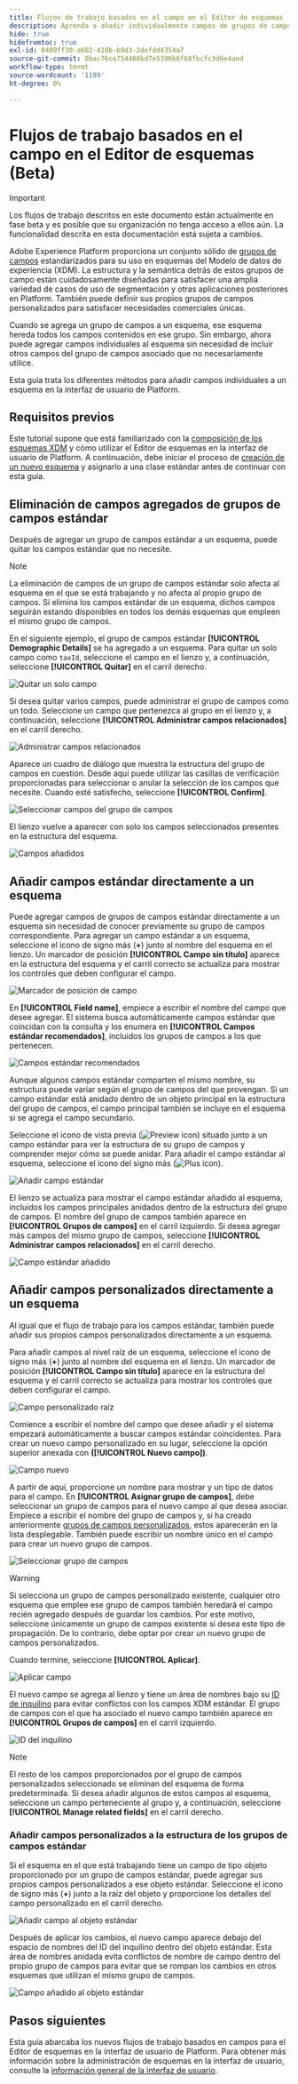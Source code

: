 ```yaml
---
title: Flujos de trabajo basados en el campo en el Editor de esquemas (Beta)
description: Aprenda a añadir individualmente campos de grupos de campos existentes a los esquemas del Modelo de datos de experiencia (XDM).
hide: true
hidefromtoc: true
exl-id: 0499ff30-a602-419b-b9d3-2defdd4354a7
source-git-commit: 0bac76ce754468bd7e5396b6f68fbcfc3d6e4aed
workflow-type: tm+mt
source-wordcount: '1199'
ht-degree: 0%

---
```


# Flujos de trabajo basados en el campo en el Editor de esquemas (Beta)

>[!IMPORTANT]
>
>Los flujos de trabajo descritos en este documento están actualmente en fase beta y es posible que su organización no tenga acceso a ellos aún. La funcionalidad descrita en esta documentación está sujeta a cambios.

Adobe Experience Platform proporciona un conjunto sólido de [grupos de campos](../schema/composition.md#field-group) estandarizados para su uso en esquemas del Modelo de datos de experiencia (XDM). La estructura y la semántica detrás de estos grupos de campo están cuidadosamente diseñadas para satisfacer una amplia variedad de casos de uso de segmentación y otras aplicaciones posteriores en Platform. También puede definir sus propios grupos de campos personalizados para satisfacer necesidades comerciales únicas.

Cuando se agrega un grupo de campos a un esquema, ese esquema hereda todos los campos contenidos en ese grupo. Sin embargo, ahora puede agregar campos individuales al esquema sin necesidad de incluir otros campos del grupo de campos asociado que no necesariamente utilice.

Esta guía trata los diferentes métodos para añadir campos individuales a un esquema en la interfaz de usuario de Platform.

## Requisitos previos

Este tutorial supone que está familiarizado con la [composición de los esquemas XDM](../schema/composition.md) y cómo utilizar el Editor de esquemas en la interfaz de usuario de Platform. A continuación, debe iniciar el proceso de [creación de un nuevo esquema](./resources/schemas.md) y asignarlo a una clase estándar antes de continuar con esta guía.

## Eliminación de campos agregados de grupos de campos estándar

Después de agregar un grupo de campos estándar a un esquema, puede quitar los campos estándar que no necesite.

>[!NOTE]
>
>La eliminación de campos de un grupo de campos estándar solo afecta al esquema en el que se está trabajando y no afecta al propio grupo de campos. Si elimina los campos estándar de un esquema, dichos campos seguirán estando disponibles en todos los demás esquemas que empleen el mismo grupo de campos.

En el siguiente ejemplo, el grupo de campos estándar **[!UICONTROL Demographic Details]** se ha agregado a un esquema. Para quitar un solo campo como `taxId`, seleccione el campo en el lienzo y, a continuación, seleccione **[!UICONTROL Quitar]** en el carril derecho.

![Quitar un solo campo](../images/ui/field-based-workflows/remove-single-field.png)

Si desea quitar varios campos, puede administrar el grupo de campos como un todo. Seleccione un campo que pertenezca al grupo en el lienzo y, a continuación, seleccione **[!UICONTROL Administrar campos relacionados]** en el carril derecho.

![Administrar campos relacionados](../images/ui/field-based-workflows/manage-related-fields.png)

Aparece un cuadro de diálogo que muestra la estructura del grupo de campos en cuestión. Desde aquí puede utilizar las casillas de verificación proporcionadas para seleccionar o anular la selección de los campos que necesite. Cuando esté satisfecho, seleccione **[!UICONTROL Confirm]**.

![Seleccionar campos del grupo de campos](../images/ui/field-based-workflows/select-fields.png)

El lienzo vuelve a aparecer con solo los campos seleccionados presentes en la estructura del esquema.

![Campos añadidos](../images/ui/field-based-workflows/fields-added.png)

## Añadir campos estándar directamente a un esquema

Puede agregar campos de grupos de campos estándar directamente a un esquema sin necesidad de conocer previamente su grupo de campos correspondiente. Para agregar un campo estándar a un esquema, seleccione el icono de signo más (**+**) junto al nombre del esquema en el lienzo. Un marcador de posición **[!UICONTROL Campo sin título]** aparece en la estructura del esquema y el carril correcto se actualiza para mostrar los controles que deben configurar el campo.

![Marcador de posición de campo](../images/ui/field-based-workflows/root-custom-field.png)

En **[!UICONTROL Field name]**, empiece a escribir el nombre del campo que desee agregar. El sistema busca automáticamente campos estándar que coincidan con la consulta y los enumera en **[!UICONTROL Campos estándar recomendados]**, incluidos los grupos de campos a los que pertenecen.

![Campos estándar recomendados](../images/ui/field-based-workflows/standard-field-search.png)

Aunque algunos campos estándar comparten el mismo nombre, su estructura puede variar según el grupo de campos del que provengan. Si un campo estándar está anidado dentro de un objeto principal en la estructura del grupo de campos, el campo principal también se incluye en el esquema si se agrega el campo secundario.

Seleccione el icono de vista previa (![Preview icon](../images/ui/field-based-workflows/preview-icon.png)) situado junto a un campo estándar para ver la estructura de su grupo de campos y comprender mejor cómo se puede anidar. Para añadir el campo estándar al esquema, seleccione el icono del signo más (![Plus icon](../images/ui/field-based-workflows/add-icon.png)).

![Añadir campo estándar](../images/ui/field-based-workflows/add-standard-field.png)

El lienzo se actualiza para mostrar el campo estándar añadido al esquema, incluidos los campos principales anidados dentro de la estructura del grupo de campos. El nombre del grupo de campos también aparece en **[!UICONTROL Grupos de campos]** en el carril izquierdo. Si desea agregar más campos del mismo grupo de campos, seleccione **[!UICONTROL Administrar campos relacionados]** en el carril derecho.

![Campo estándar añadido](../images/ui/field-based-workflows/standard-field-added.png)

## Añadir campos personalizados directamente a un esquema

Al igual que el flujo de trabajo para los campos estándar, también puede añadir sus propios campos personalizados directamente a un esquema.

Para añadir campos al nivel raíz de un esquema, seleccione el icono de signo más (**+**) junto al nombre del esquema en el lienzo. Un marcador de posición **[!UICONTROL Campo sin título]** aparece en la estructura del esquema y el carril correcto se actualiza para mostrar los controles que deben configurar el campo.

![Campo personalizado raíz](../images/ui/field-based-workflows/root-custom-field.png)

Comience a escribir el nombre del campo que desee añadir y el sistema empezará automáticamente a buscar campos estándar coincidentes. Para crear un nuevo campo personalizado en su lugar, seleccione la opción superior anexada con **([!UICONTROL Nuevo campo])**.

![Campo nuevo](../images/ui/field-based-workflows/custom-field-search.png)

A partir de aquí, proporcione un nombre para mostrar y un tipo de datos para el campo. En **[!UICONTROL Asignar grupo de campos]**, debe seleccionar un grupo de campos para el nuevo campo al que desea asociar. Empiece a escribir el nombre del grupo de campos y, si ha creado anteriormente [grupos de campos personalizados](./resources/field-groups.md#create), estos aparecerán en la lista desplegable. También puede escribir un nombre único en el campo para crear un nuevo grupo de campos.

![Seleccionar grupo de campos](../images/ui/field-based-workflows/select-field-group.png)

>[!WARNING]
>
>Si selecciona un grupo de campos personalizado existente, cualquier otro esquema que emplee ese grupo de campos también heredará el campo recién agregado después de guardar los cambios. Por este motivo, seleccione únicamente un grupo de campos existente si desea este tipo de propagación. De lo contrario, debe optar por crear un nuevo grupo de campos personalizados.

Cuando termine, seleccione **[!UICONTROL Aplicar]**.

![Aplicar campo](../images/ui/field-based-workflows/apply-field.png)

El nuevo campo se agrega al lienzo y tiene un área de nombres bajo su [ID de inquilino](../api/getting-started.md#know-your-tenant_id) para evitar conflictos con los campos XDM estándar. El grupo de campos con el que ha asociado el nuevo campo también aparece en **[!UICONTROL Grupos de campos]** en el carril izquierdo.

![ID del inquilino](../images/ui/field-based-workflows/tenantId.png)

>[!NOTE]
>
>El resto de los campos proporcionados por el grupo de campos personalizados seleccionado se eliminan del esquema de forma predeterminada. Si desea añadir algunos de estos campos al esquema, seleccione un campo perteneciente al grupo y, a continuación, seleccione **[!UICONTROL Manage related fields]** en el carril derecho.

### Añadir campos personalizados a la estructura de los grupos de campos estándar

Si el esquema en el que está trabajando tiene un campo de tipo objeto proporcionado por un grupo de campos estándar, puede agregar sus propios campos personalizados a ese objeto estándar. Seleccione el icono de signo más (**+**) junto a la raíz del objeto y proporcione los detalles del campo personalizado en el carril derecho.

![Añadir campo al objeto estándar](../images/ui/field-based-workflows/add-field-to-standard-object.png)

Después de aplicar los cambios, el nuevo campo aparece debajo del espacio de nombres del ID del inquilino dentro del objeto estándar. Esta área de nombres anidada evita conflictos de nombre de campo dentro del propio grupo de campos para evitar que se rompan los cambios en otros esquemas que utilizan el mismo grupo de campos.

![Campo añadido al objeto estándar](../images/ui/field-based-workflows/added-to-standard-object.png)

## Pasos siguientes

Esta guía abarcaba los nuevos flujos de trabajo basados en campos para el Editor de esquemas en la interfaz de usuario de Platform. Para obtener más información sobre la administración de esquemas en la interfaz de usuario, consulte la [información general de la interfaz de usuario](./overview.md).
